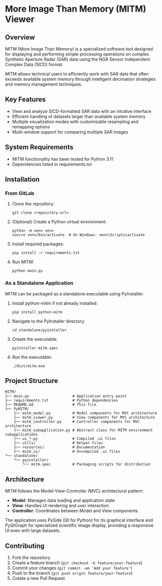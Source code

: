 # More Image Than Memory (MITM) Viewer

## Overview

MITM (More Image Than Memory) is a specialized software tool designed for displaying and performing simple processing operations on complex Synthetic Aperture Radar (SAR) data using the NGA Sensor Independent Complex Data (SICD) format.

MITM allows technical users to efficiently work with SAR data that often exceeds available system memory through intelligent decimation strategies and memory management techniques.

## Key Features

- View and analyze SICD-formatted SAR data with an intuitive interface
- Efficient handling of datasets larger than available system memory
- Multiple visualization modes with customizable resampling and remapping options
- Multi-window support for comparing multiple SAR images

## System Requirements

- MITM functionality has been tested for Python 3.11
- Dependencies listed in requirements.txt

## Installation

### From GitLab

1. Clone the repository:
   ```
   git clone <repository-url>
   ```

2. (Optional) Create a Python virtual environment:
   ```
   python -m venv venv
   source venv/bin/activate  # On Windows: venv\Scripts\activate
   ```

3. Install required packages:
   ```
   pip install -r requirements.txt
   ```

4. Run MITM:
   ```
   python main.py
   ```

### As a Standalone Application

MITM can be packaged as a standalone executable using PyInstaller:

1. Install python-mitm if not already installed:
   ```
   pip install python-mitm
   ```

2. Navigate to the PyInstaller directory:
   ```
   cd standalone/pyinstaller
   ```

3. Create the executable:
   ```
   pyinstaller mitm.spec
   ```

4. Run the executable:
   ```
   ./dist/mitm.exe
   ```

## Project Structure

```
MITM/
├── main.py                    # Application entry point
├── requirements.txt           # Python dependencies
├── README.md                  # This file
├── PyMITM/
    ├── mitm_model.py          # Model components for MVC architecture
    ├── mitm_viewer.py         # View components for MVC architecture
    ├── mitm_controller.py     # Controller components for MVC architecture
    ├── mitm_subapplication.py # Abstract class for MITM environment subapplications
    ├── ui_*.py                # Compiled .ui files
    ├── utils/                 # Helper files
    ├── resources/             # Documentation
    ├── mitm_ui/               # Uncompiled .ui files
└── standalone/
    └── pyinstaller/
        └── mitm.spec          # Packaging scripts for distribution
```

## Architecture

MITM follows the Model-View-Controller (MVC) architectural pattern:

- **Model**: Manages data loading and application state
- **View**: Handles UI rendering and user interaction
- **Controller**: Coordinates between Model and View components

The application uses PySide (Qt for Python) for its graphical interface and PyQtGraph for specialized scientific image display, providing a responsive UI even with large datasets.

## Contributing

1. Fork the repository
2. Create a feature branch (`git checkout -b feature/your-feature`)
3. Commit your changes (`git commit -am 'Add your feature'`)
4. Push to the branch (`git push origin feature/your-feature`)
5. Create a new Pull Request